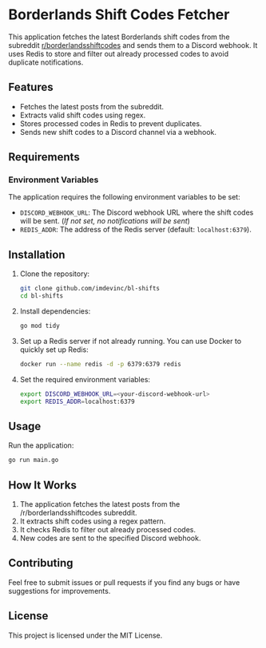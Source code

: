 # Borderlands Shift Codes Fetcher

This application fetches the latest Borderlands shift codes from the subreddit [r/borderlandsshiftcodes](https://www.reddit.com/r/borderlandsshiftcodes) and sends them to a Discord webhook. It uses Redis to store and filter out already processed codes to avoid duplicate notifications.

## Features
- Fetches the latest posts from the subreddit.
- Extracts valid shift codes using regex.
- Stores processed codes in Redis to prevent duplicates.
- Sends new shift codes to a Discord channel via a webhook.

## Requirements

### Environment Variables
The application requires the following environment variables to be set:

- `DISCORD_WEBHOOK_URL`: The Discord webhook URL where the shift codes will be sent. (*If not set, no notifications will be sent*)
- `REDIS_ADDR`: The address of the Redis server (default: `localhost:6379`).

## Installation
1. Clone the repository:
   ```bash
   git clone github.com/imdevinc/bl-shifts
   cd bl-shifts
   ```

2. Install dependencies:
   ```bash
   go mod tidy
   ```

3. Set up a Redis server if not already running. You can use Docker to quickly set up Redis:
   ```bash
   docker run --name redis -d -p 6379:6379 redis
   ```

4. Set the required environment variables:
   ```bash
   export DISCORD_WEBHOOK_URL=<your-discord-webhook-url>
   export REDIS_ADDR=localhost:6379
   ```

## Usage
Run the application:
```bash
go run main.go
```

## How It Works
1. The application fetches the latest posts from the /r/borderlandsshiftcodes subreddit.
2. It extracts shift codes using a regex pattern.
3. It checks Redis to filter out already processed codes.
4. New codes are sent to the specified Discord webhook.

## Contributing
Feel free to submit issues or pull requests if you find any bugs or have suggestions for improvements.

## License
This project is licensed under the MIT License.
